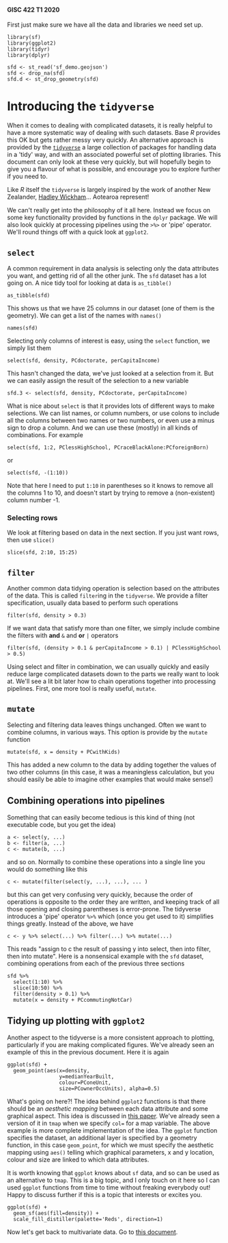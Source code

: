 #### GISC 422 T1 2020
First just make sure we have all the data and libraries we need set up.
```{r}
library(sf)
library(ggplot2)
library(tidyr)
library(dplyr)

sfd <- st_read('sf_demo.geojson')
sfd <- drop_na(sfd)
sfd.d <- st_drop_geometry(sfd)
```
# Introducing the `tidyverse`
When it comes to dealing with complicated datasets, it is really helpful to have a more systematic way of dealing with such datasets. Base *R* provides this OK but gets rather messy very quickly. An alternative approach is provided by the [`tidyverse`](https://www.tidyverse.org/)
 a large collection of packages for handling data in a 'tidy' way, and with an associated powerful set of plotting libraries. This document can only look at these very quickly, but will hopefully begin to give you a flavour of what is possible, and encourage you to explore further if you need to.
 
Like *R* itself the `tidyverse` is largely inspired by the work of another New Zealander, [Hadley Wickham](http://hadley.nz/)... Aotearoa represent!

We can't really get into the philosophy of it all here. Instead we focus on some key functionality provided by functions in the `dplyr` package. We will also look quickly at processing pipelines using the `>%>` or 'pipe' operator. We'll round things off with a quick look at `ggplot2`. 

## `select` 
A common requirement in data analysis is selecting only the data attributes you want, and getting rid of all the other junk. The `sfd` dataset has a lot going on. A nice tidy tool for looking at data is `as_tibble()`
```{r}
as_tibble(sfd)
```

This shows us that we have 25 columns in our dataset (one of them is the geometry). We can get a list of the names with `names()`
```{r}
names(sfd)
```

Selecting only columns of interest is easy, using the `select` function, we simply list them
```{r}
select(sfd, density, PCdoctorate, perCapitaIncome)
```

This hasn't changed the data, we've just looked at a selection from it. But we can easily assign the result of the selection to a new variable
```{r}
sfd.3 <- select(sfd, density, PCdoctorate, perCapitaIncome)
```

What is nice about `select` is that it provides lots of different ways to make selections. We can list names, or column numbers, or use colons to include all the columns between two names or two numbers, or even use a minus sign to drop a column. And we can use these (mostly) in all kinds of combinations. For example
```{r}
select(sfd, 1:2, PClessHighSchool, PCraceBlackAlone:PCforeignBorn)
```

or
```{r}
select(sfd, -(1:10))
```

Note that here I need to put `1:10` in parentheses so it knows to remove all the columns 1 to 10, and doesn't start by trying to remove a (non-existent) column number -1.

### Selecting rows
We look at filtering based on data in the next section. If you just want rows, then use `slice()`
```{r}
slice(sfd, 2:10, 15:25)
```

## `filter`
Another common data tidying operation is selection based on the attributes of the data. This is called `filter`ing in the `tidyverse`. We provide a filter specification, usually data based to perform such operations
```{r}
filter(sfd, density > 0.3)
```

If we want data that satisfy more than one filter, we simply include combine the filters with **and** `&` and **or** `|` operators
```{r}
filter(sfd, (density > 0.1 & perCapitaIncome > 0.1) | PClessHighSchool > 0.5)
```

Using select and filter in combination, we can usually quickly and easily reduce large complicated datasets down to the parts we really want to look at. We'll see a lit bit later how to chain operations together into processing pipelines. First, one more tool is really useful, `mutate`.

## `mutate`
Selecting and filtering data leaves things unchanged. Often we want to combine columns, in various ways. This option is provide by the `mutate` function
```{r}
mutate(sfd, x = density + PCwithKids)
```

This has added a new column to the data by adding together the values of two other columns (in this case, it was a meaningless calculation, but you should easily be able to imagine other examples that would make sense!)

## Combining operations into pipelines
Something that can easily become tedious is this kind of thing (not executable code, but you get the idea)

    a <- select(y, ...)
    b <- filter(a, ...)
    c <- mutate(b, ...)
    
and so on. Normally to combine these operations into a single line you would do something like this

    c <- mutate(filter(select(y, ...), ...), ... )
    
but this can get very confusing very quickly, because the order of operations is opposite to the order they are written, and keeping track of all those opening and closing parentheses is error-prone. The tidyverse introduces a 'pipe' operator `%>%` which (once you get used to it) simplifies things greatly. Instead of the above, we have

    c <- y %>% select(...) %>% filter(...) %>% mutate(...)
    
This reads "assign to c the result of passing y into select, then into filter, then into mutate". Here is a nonsensical example with the `sfd` dataset, combining operations from each of the previous three sections
```{r}
sfd %>%
  select(1:10) %>%
  slice(10:50) %>%
  filter(density > 0.1) %>%
  mutate(x = density + PCcommutingNotCar)
```

## Tidying up plotting with `ggplot2`
Another aspect to the tidyverse is a more consistent approach to plotting, particularly if you are making complicated figures. We've already seen an example of this in the previous document. Here it is again
```{r}
ggplot(sfd) +
  geom_point(aes(x=density,
                 y=medianYearBuilt,
                 colour=PConeUnit,
                 size=PCownerOccUnits), alpha=0.5)
```

What's going on here?! The idea behind `ggplot2` functions is that there should be an *aesthetic mapping* between each data attribute and some graphical aspect. This idea is discussed in [this paper](http://vita.had.co.nz/papers/layered-grammar.pdf). We've already seen a version of it in `tmap` when we specify `col=` for a map variable. The above example is more complete implementation of the idea. The `ggplot` function specifies the dataset, an additional layer is specified by a geometry function, in this case `geom_point`, for which we must specify the aesthetic mapping using `aes()` telling which graphical parameters, x and y location, colour and size are linked to which data attributes.

It is worth knowing that `ggplot` knows about `sf` data, and so can be used as an alternative to `tmap`. This is a big topic, and I only touch on it here so I can used `ggplot` functions from time to time without freaking everybody out! Happy to discuss further if this is a topic that interests or excites you.
```{r}
ggplot(sfd) +
  geom_sf(aes(fill=density)) + 
  scale_fill_distiller(palette='Reds', direction=1)
```

Now let's get back to multivariate data. Go to [this document](03-dimensional-reduction.md).